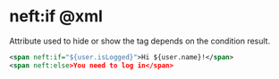 neft:if @xml
=======

Attribute used to hide or show the tag depends on the condition result.

```xml
<span neft:if="${user.isLogged}">Hi ${user.name}!</span>
<span neft:else>You need to log in</span>
```

